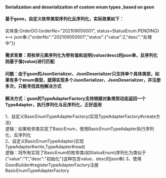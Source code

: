 #### Serialization and deserialization of custom enum types ,based on gson
#### 基于gson，自定义枚举类型序列化反序列化，实际效果如下：
实体类:OrderDO:{orderNo="202109050001", status=StatusEnum.PENDING} <-->  json串:{"orderNo":"202109050001","status":{"value":2,"desc":"处理中"}}

#### 需求背景：将枚举元素序列化为带有值和说明(value/desc)的json串，反序列化则基于值(value)进行匹配

#### 问题：由于gson的JsonSerializer、JsonDeserializer只支持单个具体类型，如果有多个enum类型，就得实现多个JsonSerializer、JsonDeserializer，并注册多次，只能寻找其他解决方式

#### 解决方式：gson的TypeAdapterFactory支持根据对象类型动态返回一个TypeAdapter，执行序列化与反序列化，正好适用<br>
  1、自定义BasicEnumTypeAdapterFactory(实现TypeAdapterFactory#create方法)<br>
    逻辑：如果枚举类实现了BasicEnum，使用BasicEnumTypeAdapter执行序列化、反序列化<br>
  2、自定义BasicEnumTypeAdapter(实现TypeAdapter#write,TypeAdapter#read)<br>
    逻辑：将所有实现了BasicEnum的枚举类(如StatusEnum)序列化为类似于{"value":"1","desc":"初始化"}这种包含value、desc的json串)
  3、使用GsonBuilder#registerTypeAdapterFactory注册BasicEnumTypeAdapterFactory
